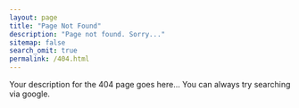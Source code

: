 ```yaml
---
layout: page
title: "Page Not Found"
description: "Page not found. Sorry..."
sitemap: false
search_omit: true
permalink: /404.html
---  
```


Your description for the 404 page goes here... You can always try searching via google.
 
<script type="text/javascript">
  var GOOG_FIXURL_LANG = 'en';
  var GOOG_FIXURL_SITE = '{{ site.url }}'
</script>
<script type="text/javascript"
  src="//linkhelp.clients.google.com/tbproxy/lh/wm/fixurl.js">
</script>